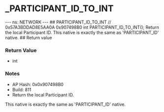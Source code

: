 # _PARTICIPANT_ID_TO_INT

--- ns: NETWORK --- ## PARTICIPANT_ID_TO_INT  // 0x57A3BDDAD8E5AA0A 0x907498B0 int PARTICIPANT_ID_TO_INT();  Return the local Participant ID. This native is exactly the same as 'PARTICIPANT_ID' native.  ## Return value

### Return Value
* int

### Notes
* AP Hash: 0x0x907498B0
* Build: 811
* Return the local Participant ID.

This native is exactly the same as 'PARTICIPANT_ID' native.

